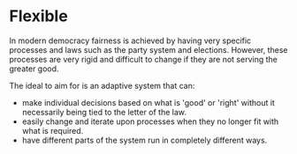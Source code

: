 ---
---

# Flexible

In modern democracy fairness is achieved by having very specific processes and laws such as the party system and elections. However, these processes are very rigid and difficult to change if they are not serving the greater good.

The ideal to aim for is an adaptive system that can:
* make individual decisions based on what is 'good' or 'right' without it necessarily being tied to the letter of the law.
* easily change and iterate upon processes when they no longer fit with what is required.
* have different parts of the system run in completely different ways.
